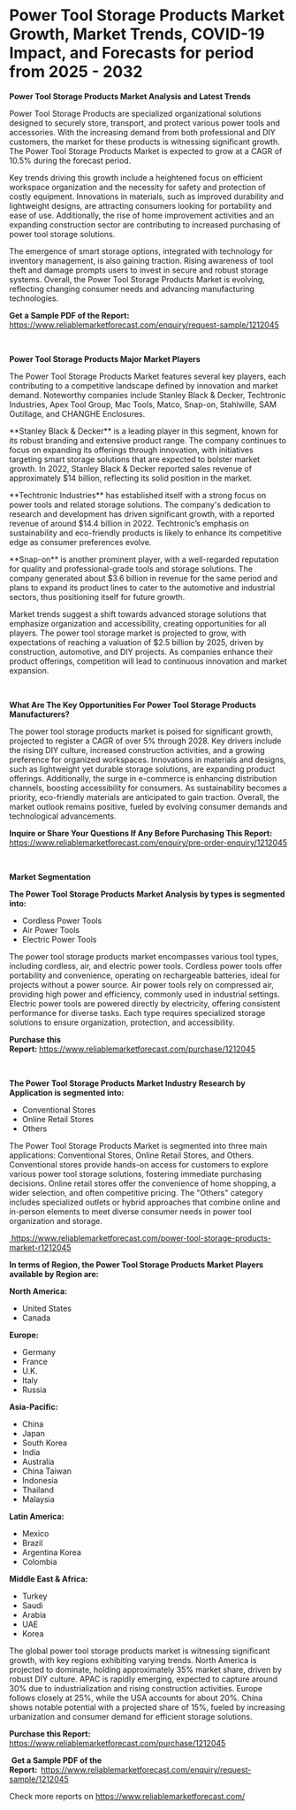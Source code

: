 <p><h1>Power Tool Storage Products Market Growth, Market Trends, COVID-19 Impact, and Forecasts for period from 2025 - 2032</h1></p><p><strong>Power Tool Storage Products Market Analysis and Latest Trends</strong></p>
<p><p>Power Tool Storage Products are specialized organizational solutions designed to securely store, transport, and protect various power tools and accessories. With the increasing demand from both professional and DIY customers, the market for these products is witnessing significant growth. The Power Tool Storage Products Market is expected to grow at a CAGR of 10.5% during the forecast period. </p><p>Key trends driving this growth include a heightened focus on efficient workspace organization and the necessity for safety and protection of costly equipment. Innovations in materials, such as improved durability and lightweight designs, are attracting consumers looking for portability and ease of use. Additionally, the rise of home improvement activities and an expanding construction sector are contributing to increased purchasing of power tool storage solutions. </p><p>The emergence of smart storage options, integrated with technology for inventory management, is also gaining traction. Rising awareness of tool theft and damage prompts users to invest in secure and robust storage systems. Overall, the Power Tool Storage Products Market is evolving, reflecting changing consumer needs and advancing manufacturing technologies.</p></p>
<p><strong>Get a Sample PDF of the Report:&nbsp;</strong> <a href="https://www.reliablemarketforecast.com/enquiry/request-sample/1212045?utm_campaign=3103&utm_medium=2&utm_source=Github&utm_content=ia&utm_term=24032025&utm_id=power-tool-storage-products">https://www.reliablemarketforecast.com/enquiry/request-sample/1212045</a></p>
<p>&nbsp;</p>
<p><strong>Power Tool Storage Products Major Market Players</strong></p>
<p><p>The Power Tool Storage Products Market features several key players, each contributing to a competitive landscape defined by innovation and market demand. Noteworthy companies include Stanley Black & Decker, Techtronic Industries, Apex Tool Group, Mac Tools, Matco, Snap-on, Stahlwille, SAM Outillage, and CHANGHE Enclosures.</p><p>**Stanley Black & Decker** is a leading player in this segment, known for its robust branding and extensive product range. The company continues to focus on expanding its offerings through innovation, with initiatives targeting smart storage solutions that are expected to bolster market growth. In 2022, Stanley Black & Decker reported sales revenue of approximately $14 billion, reflecting its solid position in the market.</p><p>**Techtronic Industries** has established itself with a strong focus on power tools and related storage solutions. The company's dedication to research and development has driven significant growth, with a reported revenue of around $14.4 billion in 2022. Techtronic’s emphasis on sustainability and eco-friendly products is likely to enhance its competitive edge as consumer preferences evolve.</p><p>**Snap-on** is another prominent player, with a well-regarded reputation for quality and professional-grade tools and storage solutions. The company generated about $3.6 billion in revenue for the same period and plans to expand its product lines to cater to the automotive and industrial sectors, thus positioning itself for future growth.</p><p>Market trends suggest a shift towards advanced storage solutions that emphasize organization and accessibility, creating opportunities for all players. The power tool storage market is projected to grow, with expectations of reaching a valuation of $2.5 billion by 2025, driven by construction, automotive, and DIY projects. As companies enhance their product offerings, competition will lead to continuous innovation and market expansion.</p></p>
<p>&nbsp;</p>
<p><strong>What Are The Key Opportunities For Power Tool Storage Products Manufacturers?</strong></p>
<p><p>The power tool storage products market is poised for significant growth, projected to register a CAGR of over 5% through 2028. Key drivers include the rising DIY culture, increased construction activities, and a growing preference for organized workspaces. Innovations in materials and designs, such as lightweight yet durable storage solutions, are expanding product offerings. Additionally, the surge in e-commerce is enhancing distribution channels, boosting accessibility for consumers. As sustainability becomes a priority, eco-friendly materials are anticipated to gain traction. Overall, the market outlook remains positive, fueled by evolving consumer demands and technological advancements.</p></p>
<p><strong>Inquire or Share Your Questions If Any Before Purchasing This Report:</strong> <a href="https://www.reliablemarketforecast.com/enquiry/pre-order-enquiry/1212045?utm_campaign=3103&utm_medium=2&utm_source=Github&utm_content=ia&utm_term=24032025&utm_id=power-tool-storage-products">https://www.reliablemarketforecast.com/enquiry/pre-order-enquiry/1212045</a></p>
<p>&nbsp;</p>
<p><strong>Market Segmentation</strong></p>
<p><strong>The Power Tool Storage Products Market Analysis by types is segmented into:</strong></p>
<p><ul><li>Cordless Power Tools</li><li>Air Power Tools</li><li>Electric Power Tools</li></ul></p>
<p><p>The power tool storage products market encompasses various tool types, including cordless, air, and electric power tools. Cordless power tools offer portability and convenience, operating on rechargeable batteries, ideal for projects without a power source. Air power tools rely on compressed air, providing high power and efficiency, commonly used in industrial settings. Electric power tools are powered directly by electricity, offering consistent performance for diverse tasks. Each type requires specialized storage solutions to ensure organization, protection, and accessibility.</p></p>
<p><strong>Purchase this Report:&nbsp;</strong><a href="https://www.reliablemarketforecast.com/purchase/1212045?utm_campaign=3103&utm_medium=2&utm_source=Github&utm_content=ia&utm_term=24032025&utm_id=power-tool-storage-products">https://www.reliablemarketforecast.com/purchase/1212045</a></p>
<p>&nbsp;</p>
<p><strong>The Power Tool Storage Products Market Industry Research by Application is segmented into:</strong></p>
<p><ul><li>Conventional Stores</li><li>Online Retail Stores</li><li>Others</li></ul></p>
<p><p>The Power Tool Storage Products Market is segmented into three main applications: Conventional Stores, Online Retail Stores, and Others. Conventional stores provide hands-on access for customers to explore various power tool storage solutions, fostering immediate purchasing decisions. Online retail stores offer the convenience of home shopping, a wider selection, and often competitive pricing. The "Others" category includes specialized outlets or hybrid approaches that combine online and in-person elements to meet diverse consumer needs in power tool organization and storage.</p></p>
<p><a href="https://www.reliablemarketforecast.com/power-tool-storage-products-market-r1212045?utm_campaign=3103&utm_medium=2&utm_source=Github&utm_content=ia&utm_term=24032025&utm_id=power-tool-storage-products">&nbsp;https://www.reliablemarketforecast.com/power-tool-storage-products-market-r1212045</a></p>
<p><strong>In terms of Region, the Power Tool Storage Products Market Players available by Region are:</strong></p>
<p>
    <p> <strong> North America: </strong>
        <ul>
            <li>United States</li>
            <li>Canada</li>
        </ul>
        </p> 
    <p> <strong> Europe: </strong>
        <ul>
            <li>Germany</li>
            <li>France</li>
            <li>U.K.</li>
            <li>Italy</li>
            <li>Russia</li>
        </ul>
        </p> 
    <p> <strong> Asia-Pacific: </strong>
        <ul>
            <li>China</li>
            <li>Japan</li>
            <li>South Korea</li>
            <li>India</li>
            <li>Australia</li>
            <li>China Taiwan</li>
            <li>Indonesia</li>
            <li>Thailand</li>
            <li>Malaysia</li>
        </ul>
        </p> 
    <p> <strong> Latin America: </strong>
        <ul>
            <li>Mexico</li>
            <li>Brazil</li>
            <li>Argentina Korea</li>
            <li>Colombia</li>
        </ul>
        </p> 
    <p> <strong> Middle East & Africa: </strong>
        <ul>
            <li>Turkey</li>
            <li>Saudi</li>
            <li>Arabia</li>
            <li>UAE</li>
            <li>Korea</li>
        </ul>
    </p>
    </p>
<p><p>The global power tool storage products market is witnessing significant growth, with key regions exhibiting varying trends. North America is projected to dominate, holding approximately 35% market share, driven by robust DIY culture. APAC is rapidly emerging, expected to capture around 30% due to industrialization and rising construction activities. Europe follows closely at 25%, while the USA accounts for about 20%. China shows notable potential with a projected share of 15%, fueled by increasing urbanization and consumer demand for efficient storage solutions.</p></p>
<p><strong>Purchase this Report: </strong><a href="https://www.reliablemarketforecast.com/purchase/1212045?utm_campaign=3103&utm_medium=2&utm_source=Github&utm_content=ia&utm_term=24032025&utm_id=power-tool-storage-products">https://www.reliablemarketforecast.com/purchase/1212045</a></p>
<p>&nbsp;<strong>Get a Sample PDF of the Report:&nbsp;&nbsp;</strong><a href="https://www.reliablemarketforecast.com/enquiry/request-sample/1212045?utm_campaign=3103&utm_medium=2&utm_source=Github&utm_content=ia&utm_term=24032025&utm_id=power-tool-storage-products">https://www.reliablemarketforecast.com/enquiry/request-sample/1212045</a></p>
<p><strong></strong></p>
<p>Check more reports on <a href="https://www.reliablemarketforecast.com/?utm_campaign=3103&utm_medium=2&utm_source=Github&utm_content=ia&utm_term=24032025&utm_id=power-tool-storage-products">https://www.reliablemarketforecast.com/</a></p>